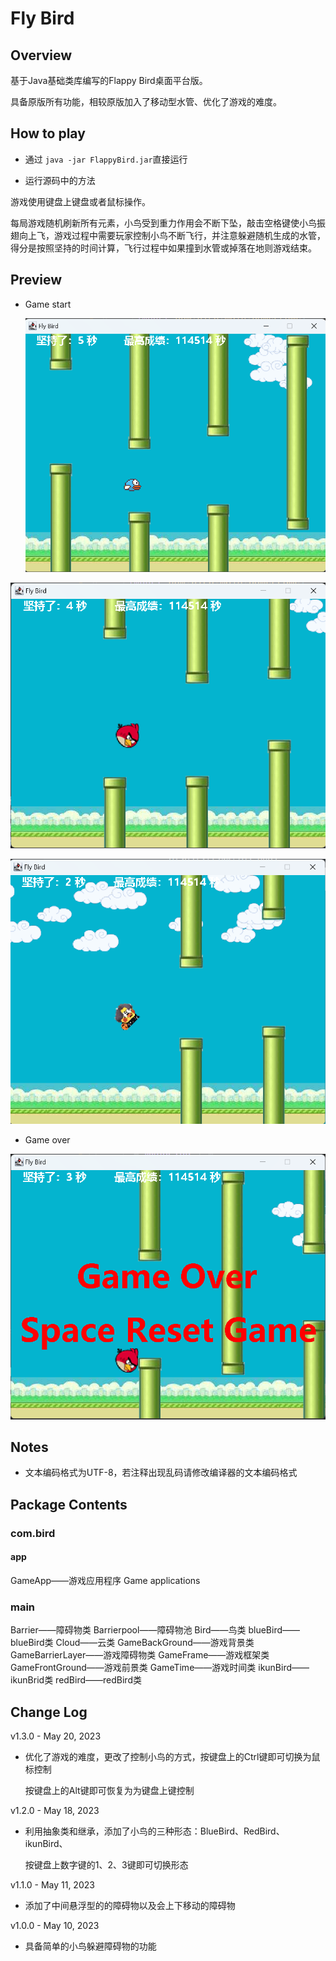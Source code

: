 # Fly Bird
## Overview

基于Java基础类库编写的Flappy Bird桌面平台版。

具备原版所有功能，相较原版加入了移动型水管、优化了游戏的难度。

## How to play

* 通过 ```java -jar FlappyBird.jar```直接运行

* 运行源码中的方法

游戏使用键盘上键盘或者鼠标操作。

每局游戏随机刷新所有元素，小鸟受到重力作用会不断下坠，敲击空格键使小鸟振翅向上飞，游戏过程中需要玩家控制小鸟不断飞行，并注意躲避随机生成的水管，得分是按照坚持的时间计算，飞行过程中如果撞到水管或掉落在地则游戏结束。


## Preview

* Game start

  ![image-20230523124146962](img/image-20230523124146962.png)

![image-20230523123847205](img/image-20230523123847205.png)

![image-20230523124028399](img/image-20230523124028399.png)

* Game over

![image-20230523124507983](img/image-20230523124507983.png)

## Notes

* 文本编码格式为UTF-8，若注释出现乱码请修改编译器的文本编码格式

## Package Contents
### com.bird

#### app

GameApp——游戏应用程序 Game applications

### main

Barrier——障碍物类
Barrierpool——障碍物池
Bird——鸟类
blueBird——blueBird类
Cloud——云类
GameBackGround——游戏背景类
GameBarrierLayer——游戏障碍物类
GameFrame——游戏框架类
GameFrontGround——游戏前景类
GameTime——游戏时间类
ikunBird——ikunBrid类
redBird——redBird类

## Change Log

v1.3.0 - May 20, 2023

* 优化了游戏的难度，更改了控制小鸟的方式，按键盘上的Ctrl键即可切换为鼠标控制

  按键盘上的Alt键即可恢复为为键盘上键控制

v1.2.0 - May 18, 2023

* 利用抽象类和继承，添加了小鸟的三种形态：BlueBird、RedBird、ikunBird、

  按键盘上数字键的1、2、3键即可切换形态

v1.1.0 - May 11, 2023

* 添加了中间悬浮型的的障碍物以及会上下移动的障碍物

v1.0.0 - May 10, 2023

* 具备简单的小鸟躲避障碍物的功能
